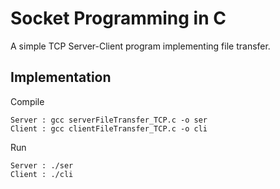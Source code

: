 # Socket Programming in C

A simple TCP Server-Client program implementing file transfer.

## Implementation

Compile

```
Server : gcc serverFileTransfer_TCP.c -o ser
Client : gcc clientFileTransfer_TCP.c -o cli
```

Run 

```
Server : ./ser
Client : ./cli
```


